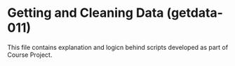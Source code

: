 Getting and Cleaning Data (getdata-011)
===================

This file contains explanation and logicn behind scripts developed as part of Course Project.
